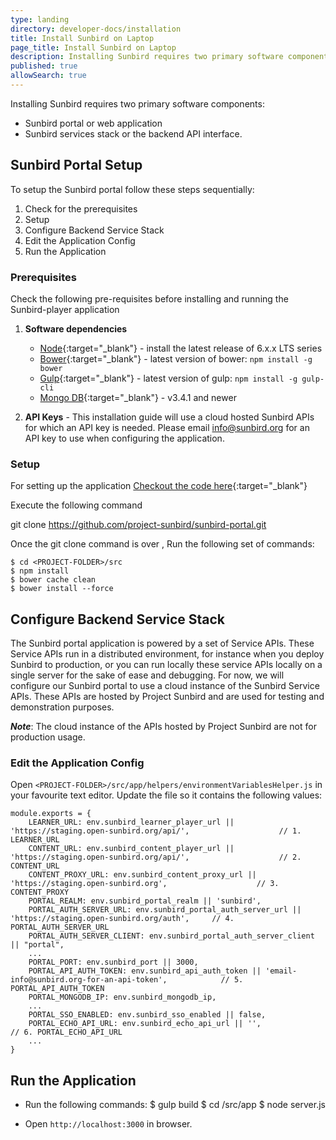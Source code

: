 ```yaml
---
type: landing
directory: developer-docs/installation
title: Install Sunbird on Laptop
page_title: Install Sunbird on Laptop
description: Installing Sunbird requires two primary software components, the Sunbird portal or web application, and the Sunbird services stack or the backend API interface.
published: true
allowSearch: true
---
```

Installing Sunbird requires two primary software components:

- Sunbird portal or web application
- Sunbird services stack or the backend API interface. 

## Sunbird Portal Setup

To setup the Sunbird portal follow these steps sequentially:

1. Check for the prerequisites 
2. Setup 
3. Configure Backend Service Stack
4. Edit the Application Config
5. Run the Application

### Prerequisites

Check the following pre-requisites before installing and running the Sunbird-player application

1. **Software dependencies**
	* [Node](https://nodejs.org/en/download/){:target="_blank"} - install the latest release of 6.x.x LTS series
	* [Bower](https://bower.io/#install-bower){:target="_blank"} - latest version of bower: `npm install -g bower`
	* [Gulp](https://github.com/gulpjs/gulp/blob/master/docs/getting-started.md){:target="_blank"} - latest version of gulp: `npm install -g gulp-cli`
	* [Mongo DB](https://www.mongodb.com/){:target="_blank"} - v3.4.1 and newer

2. **API Keys** - This installation guide will use a cloud hosted Sunbird APIs for which an API key is needed. Please email info@sunbird.org for an API key to use when configuring the application.

### Setup 
For setting up the application 
[Checkout the code here](https://github.com/project-sunbird/sunbird-portal.git){:target="_blank"}

Execute the following command 

git clone https://github.com/project-sunbird/sunbird-portal.git

Once the git clone command is over , Run the following set of commands:
   
    $ cd <PROJECT-FOLDER>/src
    $ npm install
    $ bower cache clean
    $ bower install --force

## Configure Backend Service Stack

The Sunbird portal application is powered by a set of Service APIs. These Service APIs run in a distributed environment, for instance when you deploy Sunbird to production, or you can run locally these service APIs locally on a single server for the sake of ease and debugging. For now, we will configure our Sunbird portal to use a cloud instance of the Sunbird Service APIs. These APIs are hosted by Project Sunbird and are used for testing and demonstration purposes. 

***Note***: The cloud instance of the APIs hosted by Project Sunbird are not for production usage.

### Edit the Application Config

Open `<PROJECT-FOLDER>/src/app/helpers/environmentVariablesHelper.js` in your favourite text editor. Update the file so it contains the following values:

    module.exports = {
        LEARNER_URL: env.sunbird_learner_player_url || 'https://staging.open-sunbird.org/api/',                    // 1. LEARNER_URL
        CONTENT_URL: env.sunbird_content_player_url || 'https://staging.open-sunbird.org/api/',                    // 2. CONTENT_URL
        CONTENT_PROXY_URL: env.sunbird_content_proxy_url || 'https://staging.open-sunbird.org',                    // 3. CONTENT_PROXY
        PORTAL_REALM: env.sunbird_portal_realm || 'sunbird',
        PORTAL_AUTH_SERVER_URL: env.sunbird_portal_auth_server_url || 'https://staging.open-sunbird.org/auth',     // 4. PORTAL_AUTH_SERVER_URL
        PORTAL_AUTH_SERVER_CLIENT: env.sunbird_portal_auth_server_client || "portal",
        ...
        PORTAL_PORT: env.sunbird_port || 3000,
        PORTAL_API_AUTH_TOKEN: env.sunbird_api_auth_token || 'email-info@sunbird.org-for-an-api-token',            // 5. PORTAL_API_AUTH_TOKEN
        PORTAL_MONGODB_IP: env.sunbird_mongodb_ip,
        ...
        PORTAL_SSO_ENABLED: env.sunbird_sso_enabled || false,
        PORTAL_ECHO_API_URL: env.sunbird_echo_api_url || '',                                                       // 6. PORTAL_ECHO_API_URL
        ...
    }

## Run the Application

* Run the following commands:
    $ gulp build
    $ cd <PROJECT-FOLDER>/src/app
    $ node server.js

* Open `http://localhost:3000` in browser.
